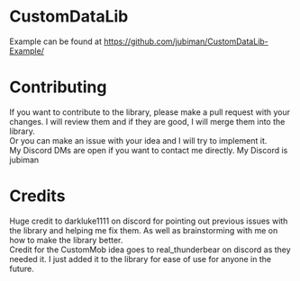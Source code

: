 # CustomDataLib

Example can be found at https://github.com/jubiman/CustomDataLib-Example/

# Contributing

If you want to contribute to the library, please make a pull request with your changes. I will review them and if they are good, I will merge them into the library.
\
Or you can make an issue with your idea and I will try to implement it.
\
My Discord DMs are open if you want to contact me directly. My Discord is jubiman

# Credits

Huge credit to darkluke1111 on discord for pointing out previous issues with the library and helping me fix them. As well as brainstorming with me on how to make the library better.
\
Credit for the CustomMob idea goes to real_thunderbear on discord as they needed it. I just added it to the library for ease of use for anyone in the future.